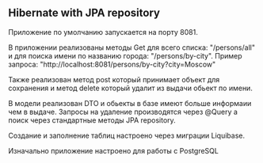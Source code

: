 ## Hibernate with JPA repository

Приложение по умолчанию запускается на порту 8081.

В приложении реализованы методы Get для всего списка: "/persons/all" и для поиска имени по названию города:
"/persons/by-city". Пример запроса: "http://localhost:8081/persons/by-city?city=Moscow"

Также реализован метод post который принимает объект для сохранения и метод delete который удалит из выдачи обьект по имени.

В модели реализован DTO и обьекты в базе имеют больше информаии чем в выдаче.
Запросы на удаление производятся через @Query а поиск через стандартные методы JPA repository.

Создание и заполнение таблиц настроено через миграции Liquibase.

Изначально приложение настроено для работы с PostgreSQL